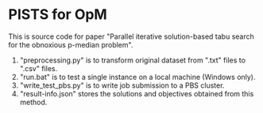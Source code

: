 # PISTS for OpM
 This is source code for paper "Parallel iterative solution-based tabu search for the obnoxious p-median problem".

1. "preprocessing.py" is to transform original dataset from ".txt" files to ".csv" files.
2. "run.bat" is to test a single instance on a local machine (Windows only).
3. "write_test_pbs.py" is to write job submission to a PBS cluster.
4. "result-info.json" stores the solutions and objectives obtained from this method.
